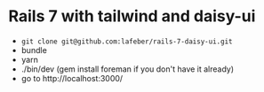 # Rails 7 with tailwind and daisy-ui

- `git clone git@github.com:lafeber/rails-7-daisy-ui.git`
- bundle
- yarn
- ./bin/dev (gem install foreman if you don't have it already)
- go to http://localhost:3000/

